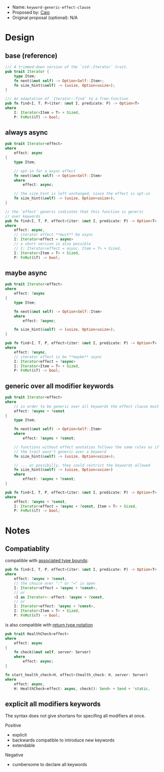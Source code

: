 - Name: `keyword-generic-effect-clause`
- Proposed by: [Caio](@CaioOliveira793)
- Original proposal (optional): N/A

# Design

<!-- Please fill out the snippets labeled with "fill me in". If there are any
other examples you want to show, please feel free to append more.-->

## base (reference)

<!-- This is the snippet which is being translated to various scenarios we're
translating from. Please keep this as-is, so we can reference it later.-->

```rust
/// A trimmed-down version of the `std::Iterator` trait.
pub trait Iterator {
    type Item;
    fn next(&mut self) -> Option<Self::Item>;
    fn size_hint(&self) -> (usize, Option<usize>);
}

/// An adaptation of `Iterator::find` to a free-function
pub fn find<I, T, P>(iter: &mut I, predicate: P) -> Option<T>
where
    I: Iterator<Item = T> + Sized,
    P: FnMut(&T) -> bool;
```

## always async

<!-- A variant where all items are always `async` -->

```rust
pub trait Iterator<effect>
where
    effect: async
{
    type Item;

    // opt-in for a async effect
    fn next(&mut self) -> Option<Self::Item>
    where
        effect: async;

    // the size_hint is left unchanged, since the effect is opt-in
    fn size_hint(&self) -> (usize, Option<usize>);
}

// the `effect` generic indicates that this function is generic
// over keywords
pub fn find<I, T, P, effect>(iter: &mut I, predicate: P) -> Option<T>
where
    effect: async,
    // iterator effect **must** be async
    I: Iterator<effect = async>
    // a short version is also possible
    // I: Iterator<effect = async, Item = T> + Sized,
    I: Iterator<Item = T> + Sized,
    P: FnMut(&T) -> bool;
```

## maybe async

<!-- A variant where all items are generic over `async` -->

```rust
pub trait Iterator<effect>
where
    effect: ?async
{
    type Item;

    fn next(&mut self) -> Option<Self::Item>
    where
        effect: ?async;

    fn size_hint(&self) -> (usize, Option<usize>);
}

pub fn find<I, T, P, effect>(iter: &mut I, predicate: P) -> Option<T>
where
    effect: ?async,
    // iterator effect is be **maybe** async
    I: Iterator<effect = ?async>
    I: Iterator<Item = T> + Sized,
    P: FnMut(&T) -> bool;
```

## generic over all modifier keywords

<!-- A variant where all items are generic over all modifier keywords (e.g.
`async`, `const`, `gen`, etc.) -->

```rust
pub trait Iterator<effect>
where
    // in order to be generic over all keywords the effect clause must specify all the keywords available
    effect: ?async + ?const
{
    type Item;

    fn next(&mut self) -> Option<Self::Item>
    where
        effect: ?async + ?const;

    // functions without effect anotatios follows the same rules as if
    // the trait wasn't generic over a keyword
    fn size_hint(&self) -> (usize, Option<usize>);

    // ... or possibilly, they could restrict the keywords allowed
    fn size_hint(&self) -> (usize, Option<usize>)
    where
        effect: !async + ?const;
}

pub fn find<I, T, P, effect>(iter: &mut I, predicate: P) -> Option<T>
where
    effect: ?async + ?const,
    I: Iterator<effect = ?async + ?const, Item = T> + Sized,
    P: FnMut(&T) -> bool;
```

# Notes

## Compatiablity

compatible with [associated type bounds](https://github.com/rust-lang/rust/issues/52662):

```rust
pub fn find<I, T, P, effect>(iter: &mut I, predicate: P) -> Option<T>
where
    effect: ?async + ?const,
    // the choice over ":" or "=" is open
    I: Iterator<effect = ?async + ?const>,
    // or
    <I as Iterator>::effect: ?async + ?const,
    // or
    I: Iterator<effect: ?async + ?const>,
    I: Iterator<Item = T> + Sized,
    P: FnMut(&T) -> bool;
```

is also compatible with [return type notation](https://smallcultfollowing.com/babysteps/blog/2023/02/13/return-type-notation-send-bounds-part-2/)

```rust
pub trait HealthCheck<effect>
where
    effect: async
{
    fn check(&mut self, server: Server)
    where
        effect: async;
}

fn start_health_check<H, effect>(health_check: H, server: Server)
where
    effect: async,
    H: HealthCheck<effect: async, check(): Send> + Send + 'static,
```

## explicit all modifiers keywords

The syntax does not give shortans for specifing all modifiers at once.

Positive

- explicit
- backwards compatible to introduce new keywords
- extendable

Negative

- cumbersome to declare all keywords

<!-- Add additional notes, context, and thoughts you want to share about your design
here -->
